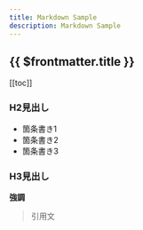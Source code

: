 ```yaml
---
title: Markdown Sample
description: Markdown Sample
---
```


## {{ $frontmatter.title }}

[[toc]]

### H2見出し
- 箇条書き1
- 箇条書き2
- 箇条書き3

### H3見出し
__強調__

>引用文